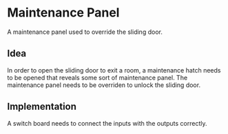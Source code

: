 # Maintenance Panel
A maintenance panel used to override the sliding door.

## Idea
In order to open the sliding door to exit a room, a maintenance hatch needs to be opened that reveals some sort of maintenance panel. The maintenance panel needs to be overriden to unlock the sliding door. 

## Implementation
A switch board needs to connect the inputs with the outputs correctly.
